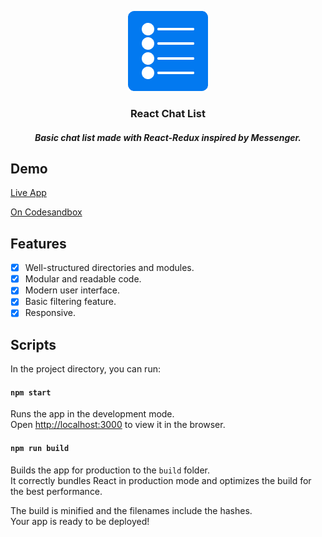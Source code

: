 <p align="center">
<img src="https://github.com/MenaiAla/react-chat-list/blob/master/logo.png"/>
<h3 align="center">React Chat List</h3>
</p> 
<h5 align="center">Basic chat list made with React-Redux inspired by Messenger.</h5>

## Demo

[Live App](https://t7d56.csb.app/)

[On Codesandbox](https://codesandbox.io/s/funny-wood-t7d56)

## Features

- [x] Well-structured directories and modules.
- [x] Modular and readable code.
- [x] Modern user interface.
- [x] Basic filtering feature.
- [x] Responsive.

## Scripts

In the project directory, you can run:

#### `npm start`

Runs the app in the development mode.<br />
Open [http://localhost:3000](http://localhost:3000) to view it in the browser.

#### `npm run build`

Builds the app for production to the `build` folder.<br />
It correctly bundles React in production mode and optimizes the build for the best performance.

The build is minified and the filenames include the hashes.<br />
Your app is ready to be deployed!
